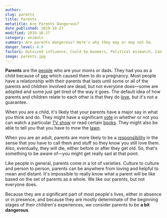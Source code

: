 ```yaml
---
author:
slug: parents 
title: Parents 
metatitle: Are Parents Dangerous?
date_published: 2019-10-27
modified: 2019-10-27
category: animals
summary: Are parents dangerous? Here's why they may or may not be. 
danger_level: 4.9
factors: Outsized influence, Could be boomers, Political mismatch, Can assign responsibilities
image: parents.jpg
---
```


**Parents** are the [people](/animals/people) who are your moms or dads. They had you as a child because of [sex](/activities/sex) which caused them to do a pregnancy. Most people have a relationship with their parents that lasts until some or all of the parents and children involved are dead, but not everyone does—some are adopted and some just get tired of the way it goes. The default idea of how parents and children relate to each other is that they do [love](/ideas/love), but it's not a guarantee.

When you are a child, it's likely that your parents have a major say in what you think and do. They might have a significant [vote](/activities/voting) in whether or not you can watch a particular [TV show](/ideas/television) or read certain [books](/ideas/books). They might also be able to tell you that you have to mow the [lawn](/plants/grass).

When you are an adult, parents are more likely to be a [responsibility](/ideas/responsibilities) in the sense that you have to call them and stuff so they know you still love them. Also, eventually, they will die, either before or after they get old. So, that's something to be aware of—you might get really sad at that point.

Like people in general, parents come in a lot of varieties. Culture to culture and person to person, parents can be anywhere from loving and helpful to mean and distant. It's impossible to really know what a parent will be like based on the set of parents as a whole. We like our parents, but not everyone does.

Because they are a significant part of most people's lives, either in absence or in presence, and because they are mostly determinate of the beginning stages of their children's experiences, we consider parents to be **a bit dangerous**.
